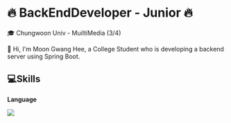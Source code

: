 ﻿# 🔥 BackEndDeveloper - Junior 🔥

 🎓 Chungwoon Univ - MuiltiMedia (3/4) 
 
👋 Hi, I'm Moon Gwang Hee, a College Student who is developing a backend server using Spring Boot.


## 💻Skills

<b> Language </b> <br>

<a target="_blank"><img src="https://img.shields.io/badge/뱃지레이블-배경색?style=flat-square&logo=appveyor&logoColor=#6DB33F"/></a>



